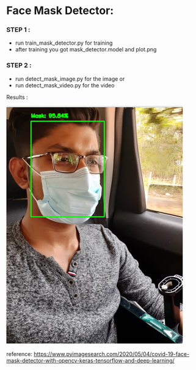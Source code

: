 # Face Mask Detector:

### STEP 1 : 
- run train_mask_detector.py for training 
- after training you got mask_detector.model and plot.png

### STEP 2 :
- run detect_mask_image.py for the image 
or 
- run detect_mask_video.py for the video




Results :


![](results.png)


reference: https://www.pyimagesearch.com/2020/05/04/covid-19-face-mask-detector-with-opencv-keras-tensorflow-and-deep-learning/
